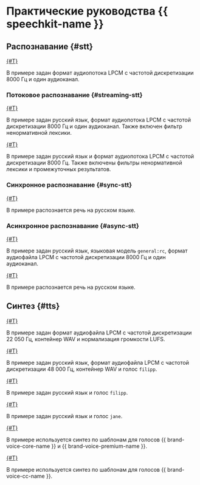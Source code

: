 # Практические руководства {{ speechkit-name }}

## Распознавание {#stt}

[{#T}](../stt/api/stt-language-labels-example.md)

В примере задан формат аудиопотока LPCM с частотой дискретизации 8000 Гц и один аудиоканал.

### Потоковое распознавание {#streaming-stt}

[{#T}](../stt/api/streaming-examples-v3.md)

В примере задан русский язык, формат аудиопотока LPCM с частотой дискретизации 8000 Гц и один аудиоканал. Также включен фильтр ненормативной лексики.

[{#T}](../stt/api/streaming-examples.md)

В примере задан русский язык и формат аудиопотока LPCM с частотой дискретизации 8000 Гц. Также включены фильтры ненормативной лексики и промежуточных результатов.

### Синхронное распознавание {#sync-stt}

[{#T}](../stt/api/request-examples.md)

В примере распознается речь на русском языке.

### Acинхронное распознавание {#async-stt}

[{#T}](../stt/api/transcribation-lpcm.md)

В примере задан русский язык, языковая модель `general:rc`, формат аудиофайла LPCM с частотой дискретизации 8000 Гц и один аудиоканал.

[{#T}](../stt/api/transcribation-ogg.md)

В примере распознается речь на русском языке.

## Синтез {#tts}

[{#T}](../tts/api/tts-examples-v3.md)

В примере задан формат аудиофайла LPCM с частотой дискретизации 22 050 Гц, контейнер WAV и нормализация громкости LUFS.

[{#T}](../tts/api/tts-wav.md)

В примере задан русский язык, формат аудиофайла LPCM с частотой дискретизации 48 000 Гц, контейнер WAV и голос `filipp`.

[{#T}](../tts/api/tts-ogg.md)

В примере задан русский язык и голос `filipp`.

[{#T}](../tts/api/tts-ssml.md)

В примере задан русский язык и голос `jane`.

[{#T}](../tts/api/tts-templates.md)

В примере используется синтез по шаблонам для голосов {{ brand-voice-core-name }} и {{ brand-voice-premium-name }}.

[{#T}](../tts/api/tts-templates-bvcc.md)

В примере используется синтез по шаблонам для голосов {{ brand-voice-cc-name }}.